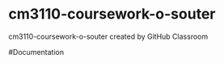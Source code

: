 # cm3110-coursework-o-souter
cm3110-coursework-o-souter created by GitHub Classroom


#Documentation
